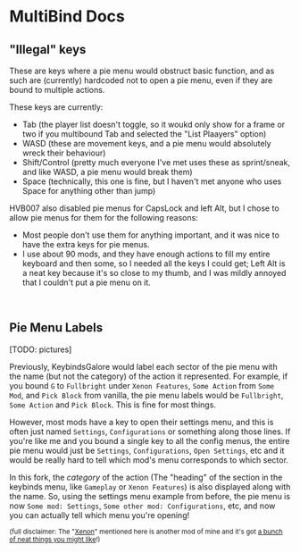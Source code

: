 # MultiBind Docs

## "Illegal" keys

These are keys where a pie menu would obstruct basic function, and as such are (currently) hardcoded not to open a pie menu, even if they are bound to multiple actions.

These keys are currently:

- Tab (the player list doesn't toggle, so it woukd only show for a frame or two if you multibound Tab and selected the "List Plaayers" option)
- WASD (these are movement keys, and a pie menu would absolutely wreck their behaviour)
- Shift/Control (pretty much everyone I've met uses these as sprint/sneak, and like WASD, a pie menu would break them)
- Space (technically, this one is fine, but I haven't met anyone who uses Space for anything other than jump)

HVB007 also disabled pie menus for CapsLock and left Alt, but I chose to allow pie menus for them for the following reasons:

- Most people don't use them for anything important, and it was nice to have the extra keys for pie menus.
- I use about 90 mods, and they have enough actions to fill my entire keyboard and then some, so I needed all the keys I could get; Left Alt is a neat key because it's so close to my thumb, and I was mildly annoyed that I couldn't put a pie menu on it.

<br>

## Pie Menu Labels

[TODO: pictures]

Previously, KeybindsGalore would label each sector of the pie menu with the name (but not the category) of the action it represented. For example, if you bound `G` to `Fullbright` under `Xenon Features`, `Some Action` from `Some Mod`, and `Pick Block` from vanilla, the pie menu labels would be `Fullbright`, `Some Action` and `Pick Block`. This is fine for most things.

However, most mods have a key to open their settings menu, and this is often just named `Settings`, `Configurations` or something along those lines. If you're like me and you bound a single key to all the config menus, the entire pie menu would just be `Settings`, `Configurations`, `Open Settings`, etc and it would be really hard to tell which mod's menu corresponds to which sector.

In this fork, the *category* of the action (The "heading" of the section in the keybinds menu, like `Gameplay` or `Xenon Features`) is also displayed along with the name. So, using the settings menu example from before, the pie menu is now `Some mod: Settings`, `Some other mod: Configurations`, etc, and now you can actually tell which menu you're opening!

<sup>(full disclaimer: The "[Xenon](https://github.com/AV306/xenon)" mentioned here is another mod of mine and it's got [a bunch of neat things you might like](https://github.com/AV306/xenon/blob/1.20-DEV/docs/FEATURES.md)!)</sup>
